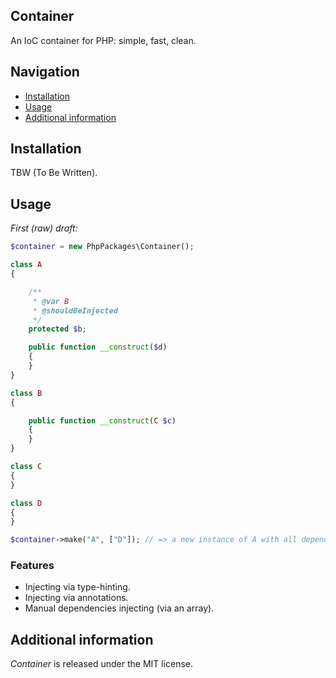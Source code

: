 ## Container

An IoC container for PHP: simple, fast, clean.

## Navigation

- [Installation](#installation)
- [Usage](#usage)
- [Additional information](#additional-information)

## Installation

TBW (To Be Written).

## Usage

*First (raw) draft:*

```php
$container = new PhpPackages\Container();

class A
{

    /**
     * @var B
     * @shouldBeInjected
     */
    protected $b;

    public function __construct($d)
    {
    }
}

class B
{

    public function __construct(C $c)
    {
    }
}

class C
{
}

class D
{
}

$container->make("A", ["D"]); // => a new instance of A with all dependencies resolved.
```

### Features

- Injecting via type-hinting.
- Injecting via annotations.
- Manual dependencies injecting (via an array).

## Additional information

*Container* is released under the MIT license.
